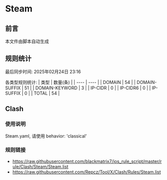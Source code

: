 # Steam

## 前言
本文件由脚本自动生成

## 规则统计
最后同步时间: 2025年02月24日 23:16

各类型规则统计:
| 类型 | 数量(条)  | 
| ---- | ----  |
| DOMAIN | 54 | 
| DOMAIN-SUFFIX | 51 | 
| DOMAIN-KEYWORD | 3 | 
| IP-CIDR | 0 | 
| IP-CIDR6 | 0 | 
| IP-SUFFIX | 0 | 
| TOTAL | 54 | 
## Clash 
### 使用说明 
Steam.yaml, 请使用 behavior: 'classical' 
### 规则链接 
- https://raw.githubusercontent.com/blackmatrix7/ios_rule_script/master/rule/Clash/Steam/Steam.list 
- https://raw.githubusercontent.com/Repcz/Tool/X/Clash/Rules/Steam.list 
